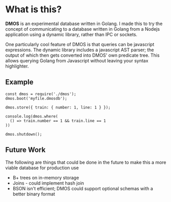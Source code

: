 # What is this?

**DMOS** is an experimental database written in Golang. I made this to try the
concept of communicating to a database written in Golang from a Nodejs
application using a dynamic library, rather than IPC or sockets.

One particularly cool feature of DMOS is that queries can be javascript
expressions. The dynamic library includes a javascript AST parser; the output
of which then gets converted into DMOS' own predicate tree. This allows querying
Golang from Javascript without leaving your syntax highlighter.

## Example

```
const dmos = require('./dmos');
dmos.boot('myfile.dmosdb');

dmos.store({ train: { number: 1, line: 1 } });

console.log(dmos.where(
  () => train.number == 1 && train.line == 1
))

dmos.shutdown();

```

## Future Work

The following are things that could be done in the future to make this a more
viable database for production use

- B+ trees on in-memory storage
- Joins - could implement hash join
- BSON isn't efficient; DMOS could support optional schemas with a better
  binary format
